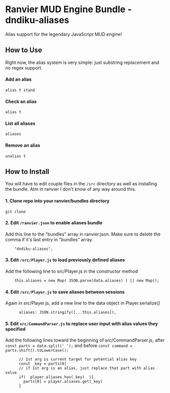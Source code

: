 # Ranvier MUD Engine Bundle - dndiku-aliases
Alias support for the legendary JavaScript MUD engine!


## How to Use
Right now, the alias system is very simple: just substring replacement and no regex support.


#### Add an alias
`alias t stand`

#### Check an alias
`alias t`

#### List all aliases
`aliases`

#### Remove an alias
`unalias t`





## How to Install
You will have to edit couple files in the `/src` directory as well as installing the bundle. Atm in ranvier I don't know of any way around this.

#### 1. Clone repo into your ranvier/bundles directory
```
git clone 
```

#### 2. Edit `/ranvier.json` to enable aliases bundle
Add this line to the "bundles" array in ranvier.json. Make sure to delete the comma if it's last entry in "bundles" array.
```
    "dndiku-aliases",
```

#### 3. Edit `/src/Player.js` to load previously defined aliases 
Add the following line to src/Player.js in the constructor method
```
    this.aliases = new Map( JSON.parse(data.aliases) ) || new Map();
```

#### 4. Edit `/src/Player.js` to save aliases between sessions 
Again in src/Player.js, add a new line to the data object in Player.serialize() 
```
      aliases: JSON.stringify([...this.aliases]),
```

#### 5. Edit `src/CommandParser.js` to replace user input with alias values they specified
Add the following lines toward the beginning of src/CommandParser.js, after `const parts = data.split(' ');` and before `const command = parts.shift().toLowerCase();`
```
      // 1st arg is current target for potential alias key
      const _key = parts[0] 
      // if 1st arg is an alias, just replace that part with alias value
      if(  player.aliases.has(_key)  ){
        parts[0] = player.aliases.get(_key)
      }
```